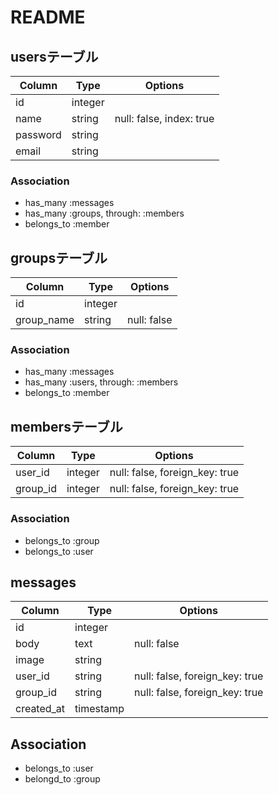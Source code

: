 # README

## usersテーブル

|Column|Type|Options|
|------|----|-------|
|id|integer||
|name|string|null: false, index: true|
|password|string||
|email|string||

### Association
- has_many :messages
- has_many :groups, through: :members
- belongs_to :member

## groupsテーブル

|Column|Type|Options|
|------|----|-------|
|id|integer||
|group_name|string|null: false|

### Association
- has_many :messages
- has_many :users, through: :members
- belongs_to :member

## membersテーブル

|Column|Type|Options|
|------|----|-------|
|user_id|integer|null: false, foreign_key: true|
|group_id|integer|null: false, foreign_key: true|

### Association
- belongs_to :group
- belongs_to :user

## messages

|Column|Type|Options|
|------|----|-------|
|id|integer||
|body|text|null: false|
|image|string||
|user_id|string|null: false, foreign_key: true|
|group_id|string|null: false, foreign_key: true|
|created_at|timestamp||

## Association
- belongs_to :user
- belongd_to :group